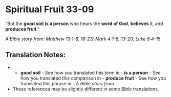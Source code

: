 Spiritual Fruit 33-09
=======================


“But the **good soil** **is a person** who hears the **word of God**,
**believes** it, and **produces fruit**.”

*A Bible story from: Matthew 13:1-8, 18-23; Mark 4:1-8, 13-20; Luke
8:4-15*

Translation Notes:
------------------

- -   **good soil** - See how you translated this term in -   **is
a person** - See how you translated this comparison in -   **produce
fruit** - See how you translated this phrase in -   *A Bible story from*
- These references may be slightly different in
    some Bible translations.

